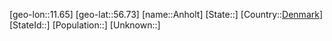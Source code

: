 ﻿---
location: [56.73,11.65]
type: City
tags:
- geo/City


SpocWebEntityId: 28830
isDeleted: false
confidential: public

---
[geo-lon::11.65]
[geo-lat::56.73]
[name::Anholt]
[State::]
[Country::[Denmark](geo/Continent/Europe/Denmark.md)]
[StateId::]
[Population::]
[Unknown::]

